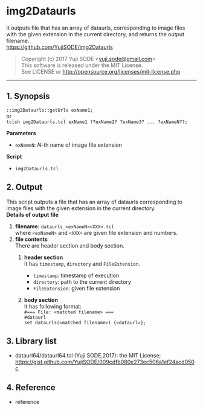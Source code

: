 # img2Dataurls
It outputs file that has an array of dataurls, corresponding to image files with the given extension in the current directory, and returns the output filename.  
https://github.com/YujiSODE/img2Dataurls
>Copyright (c) 2017 Yuji SODE \<yuji.sode@gmail.com\>  
>This software is released under the MIT License.  
>See LICENSE or http://opensource.org/licenses/mit-license.php
______
## 1. Synopsis
`::img2Dataurls::getUrls exName1;`  
or  
`tclsh img2Dataurls.tcl exName1 ??exName2? ?exName3? ... ?exNameN??;`

**Parameters**  
- `exNameN`: *N*-th name of image file extension

**Script**  
- `img2Dataurls.tcl`

## 2. Output
This script outputs a file that has an array of dataurls corresponding to image files with the given extension in the current directory.  
**Details of output file**  
1. **filename:** `dataurls_<exNameN><XXX>.tcl`  
   where `<exNameN>` and `<XXX>` are given file extension and numbers.
2. **file contents**  
   There are header section and body section.  
   1. **header section**  
      It has `timestamp`, `directory` and `FileExtension`.  
      - `timestamp`: timestamp of execution
      - `directory`: path to the current directory
      - `FileExtension`: given file extension
      
   2. **body section**  
      It has following format:  
      `#=== File: <matched filename> ===`  
      `#dataurl`  
      `set dataurls(<matched filename>) {<dataurl>};`
      
## 3. Library list
- dataurl64/dataurl64.tcl (Yuji SODE,2017): the MIT License; https://gist.github.com/YujiSODE/009cdfb080e273ec506a1ef24acd050c

## 4. Reference
- reference

